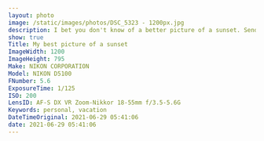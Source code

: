 ```yaml
---
layout: photo
image: /static/images/photos/DSC_5323 - 1200px.jpg
description: I bet you don't know of a better picture of a sunset. Send it to me. I will fight you.
show: true
Title: My best picture of a sunset
ImageWidth: 1200
ImageHeight: 795
Make: NIKON CORPORATION
Model: NIKON D5100
FNumber: 5.6
ExposureTime: 1/125
ISO: 200
LensID: AF-S DX VR Zoom-Nikkor 18-55mm f/3.5-5.6G
Keywords: personal, vacation
DateTimeOriginal: 2021-06-29 05:41:06
date: 2021-06-29 05:41:06
---
```

